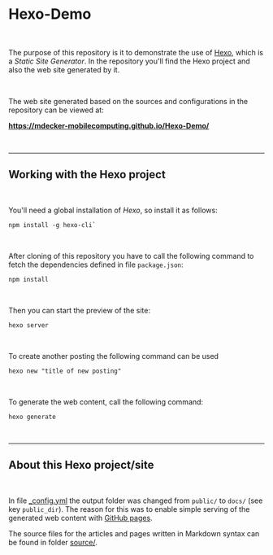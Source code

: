 # Hexo-Demo #

<br>

The purpose of this repository is it to demonstrate the use of [Hexo](https://hexo.io/), which is a *Static Site Generator*.
In the repository you'll find the Hexo project and also the web site generated by it.

<br>

The web site generated based on the sources and configurations in the repository can be viewed at:

**https://mdecker-mobilecomputing.github.io/Hexo-Demo/**

<br>

----

## Working with the Hexo project ##

<br>

You'll need a global installation of *Hexo*, so install it as follows:
```
npm install -g hexo-cli`
```

<br>

After cloning of this repository you have to call the following command to fetch the dependencies defined in file `package.json`:
```
npm install
```

<br>

Then you can start the preview of the site:
```
hexo server
```

<br>

To create another posting the following command can be used
```
hexo new "title of new posting"
```

<br>

To generate the web content, call the following command:
```
hexo generate
```

<br>

----

## About this Hexo project/site ##

<br>

In file [_config.yml](_config.yml) the output folder was changed from `public/` to `docs/` (see key `public_dir`).
The reason for this was to enable simple serving of the generated web content with [GitHub pages](https://pages.github.com/).

The source files for the articles and pages written in Markdown syntax can be found in folder [source/](source).

<br>